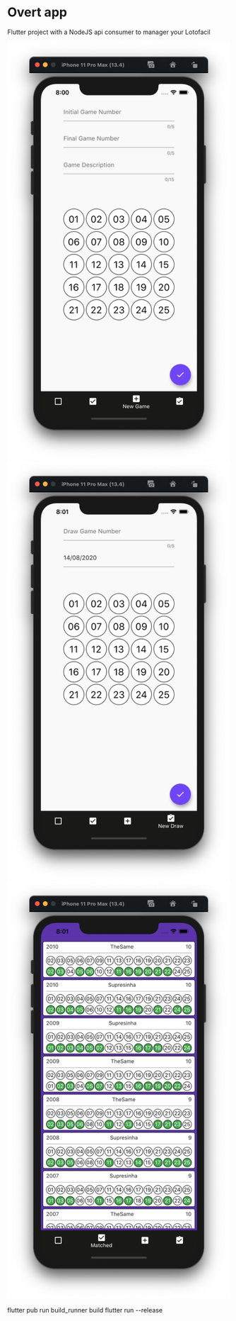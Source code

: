 # Overt app

Flutter project with a NodeJS api consumer to manager your Lotofacil

![alt text](https://github.com/raphaellins/overtapp/blob/master/Screen%20Shot%202020-08-14%20at%2020.00.55.png)
![alt text](https://github.com/raphaellins/overtapp/blob/master/Screen%20Shot%202020-08-14%20at%2020.01.16.png)
![alt text](https://github.com/raphaellins/overtapp/blob/master/Screen%20Shot%202020-08-14%20at%2020.01.28.png)

flutter pub run build_runner build
flutter run --release
